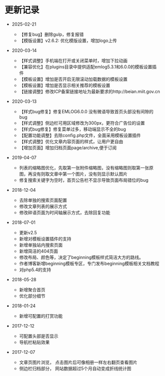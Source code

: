 # 更新记录

- 2025-02-21
    - 【修复bug】删除gulp，修复报错
    - 【模版设置】v2.6.2: 优化模版设置，增加logo上传

- 2020-03-14
    - 【样式调整】手机端在打开或关闭菜单时，增加下拉动画
    - 【兼容优化】在plugins目录中提供适配emlog5.3.1和6.0.0的模板设置插件
    - 【模板设置】增加是否开启无限滚动加载数据的模板设置
    - 【模板设置】增加是否显示相关推荐的模板设置
    - 【链接调整】修改ICP备案链接地址为最新要求的http://beian.miit.gov.cn

- 2020-03-13
    - 【样式bug修复】修复EMLOG6.0.0 没有微语导致首页头部没有间隙的bug
    - 【样式调整】侧边栏可用区域修改为300px，更符合广告位的设置
    - 【样式bug修复】修复菜单过多，移动端显示不全的bug
    - 【配置功能调整】去除config.php文件，全面采用模板设置插件
    - 【样式调整】优化文章内容页面的样式，让用户更自由
    - 【增加页面】增加归档页面page/archive,便于订阅

- 2019-04-07
    - 列表的缩略图优化，先取第一张附件缩略图，没有缩略图则取第一张原图，再没有则取文章中第一个图片，没有则显示默认图片
    - 修复搜索关键字为空时，首页公告栏不显示导致页面布局错位的bug

- 2018-12-04
    - 去除单独的搜索页面配置
    - 修改文章列表的展示方式
    - 修改碎语页面为时间轴展示方式，去除回复功能

- 2018-07-01
    - 更新v2.5
    - 新增对模板设置插件的支持
    - 新增单独站内搜索页面
    - 新增简洁的404页面
    - 修改布局、颜色等，决定了beginning模板样式简洁大方的路线。
    - 作者博客新增beginning模板专区，专门发布beginning模板相关文档教程
    - 对php5.4的支持

- 2018-05-28
    - 新增聚合首页
    - 优化部分细节

- 2018-01-24
    - 新增可配置的打赏功能

- 2017-12-12
    - 可配置头部是否显示
    - 导航栏粘贴效果

- 2017-12-07
    - 文章页图片浏览， 点击图片后可像相册一样左右翻页查看图片
    - 侧边栏归档部分， 网站数据超过5个月自动变成折线统计图  